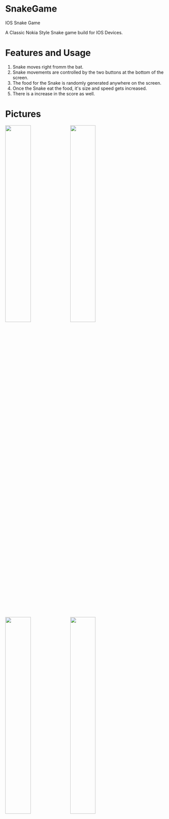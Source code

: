 # SnakeGame
IOS Snake Game


A Classic Nokia Style Snake game build for IOS Devices.

# Features and Usage
1. Snake moves right fromm the bat. 
2. Snake movements are controlled by the two buttons at the bottom of the screen.
3. The food for the Snake is randomly generated anywhere on the screen.
4. Once the Snake eat the food, it's size and speed gets increased.
5. There is a increase in the score as well.


# Pictures

<img src="https://user-images.githubusercontent.com/10769198/162049073-aab2aedc-8c31-413f-9143-a8c515f288f0.png" width = "40%" />
<img src="https://user-images.githubusercontent.com/10769198/162049080-33279adc-68de-48f8-b34a-8ccfe307cf75.png" width = "40%" />
<img src="https://user-images.githubusercontent.com/10769198/162049082-8c8c5dd4-5488-4fc5-bce5-b37e6e56bd44.png" width = "40%" />
<img src="https://user-images.githubusercontent.com/10769198/162049086-b6196477-1811-4972-8da1-29d0e9ecd5e3.png" width = "40%" />
